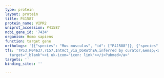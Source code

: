 ```yaml
---
type: protein
layout: protein
title: P41587
protein_name: VIPR2
uniprot_accession: P41587
ncbi_gene_id: '7434'
organism: Homo sapiens
function: target gene
orthologs: '[{"species": "Mus musculus", "id": ["P41588"]}, {"species": "Rattus norvegicus", "id": ["P35000"]}]'
tfs: 'TP53,P04637,7157,IntAct_via_DoRothEA,inferred by curator,&ensp;<a href="https://www.ncbi.nlm.nih.gov/pubmed/?term=20227041%5Buid%5D+OR+24234451%5Buid%5D+OR+31340985%5Buid%5D"
  target="_blank"><i uk-icon="icon: link"></i>Pubmed</a>'
targets: ''
binding_sites: ''

---
```

